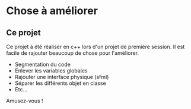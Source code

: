 # Chose à améliorer

## Ce projet

Ce projet à été réaliser en c++ lors d'un projet de première session.
Il est facile de rajouter beaucoup de chose pour l'améliorer.

- Segmentation du code
- Enlever les variables globales
- Rajouter une interface physique (sfml)
- Séparer les différents objet en classe
- Etc...

Amusez-vous !